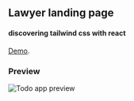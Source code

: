 ## Lawyer landing page

#### discovering tailwind css with react

[Demo](https://reacttailwindcss2.netlify.app/).

### Preview

![Todo app preview](https://i.imgur.com/z6TCXTS.png)

